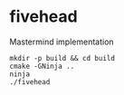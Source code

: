 # fivehead
Mastermind implementation

```
mkdir -p build && cd build
cmake -GNinja ..
ninja
./fivehead
```
